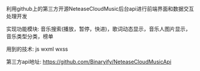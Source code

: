 利用github上的第三方开源NeteaseCloudMusic后台api进行前端界面和数据交互处理开发

实现功能模块: 
音乐搜索(播放，暂停，快进)，歌词动态显示，音乐人图片显示，音乐类型分类，榜单

用到的技术: js wxml wxss


第三方api地址: https://github.com/Binaryify/NeteaseCloudMusicApi